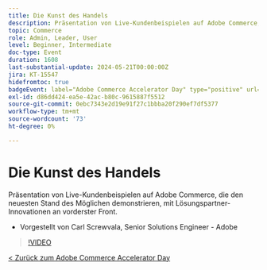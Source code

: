 ```yaml
---
title: Die Kunst des Handels
description: Präsentation von Live-Kundenbeispielen auf Adobe Commerce, die den neuesten Stand des Möglichen demonstrieren, mit Lösungspartner-Innovationen an vorderster Front.
topic: Commerce
role: Admin, Leader, User
level: Beginner, Intermediate
doc-type: Event
duration: 1608
last-substantial-update: 2024-05-21T00:00:00Z
jira: KT-15547
hidefromtoc: true
badgeEvent: label="Adobe Commerce Accelerator Day" type="positive" url="https://experienceleague.adobe.com/en/docs/events/apac-commerce-recordings/2024/overview"
exl-id: d86dd424-ea5e-42ac-b80c-9615887f5512
source-git-commit: 0ebc7343e2d19e91f27c1bbba20f290ef7df5377
workflow-type: tm+mt
source-wordcount: '73'
ht-degree: 0%

---
```


# Die Kunst des Handels

Präsentation von Live-Kundenbeispielen auf Adobe Commerce, die den neuesten Stand des Möglichen demonstrieren, mit Lösungspartner-Innovationen an vorderster Front.

+ Vorgestellt von Carl Screwvala, Senior Solutions Engineer - Adobe

>[!VIDEO](https://video.tv.adobe.com/v/3429274/?learn=on)

[&lt; Zurück zum Adobe Commerce Accelerator Day](./overview.md)
